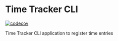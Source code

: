 # Time Tracker CLI
[![codecov](https://codecov.io/gh/israteneda/ttcli/branch/main/graph/badge.svg?token=TLLH7LGLJ0)](https://codecov.io/gh/israteneda/ttcli)

Time Tracker CLI application to register time entries

